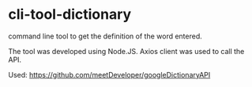 # cli-tool-dictionary
command line tool to get the definition of the word entered.

The tool was developed using Node.JS.
Axios client was used to call the API.

Used: https://github.com/meetDeveloper/googleDictionaryAPI
